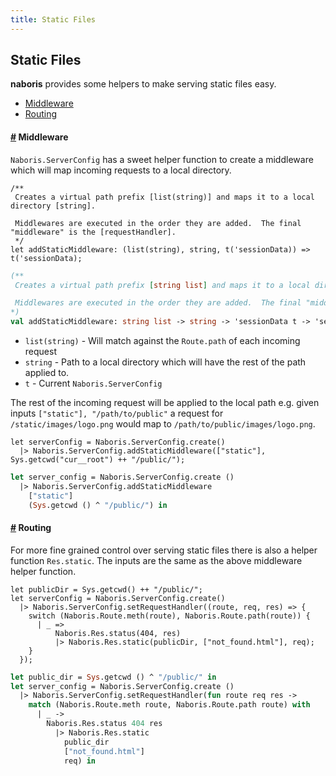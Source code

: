 ```yaml
---
title: Static Files
---
```


## Static Files
**naboris** provides some helpers to make serving static files easy.

- [Middleware](#middleware)
- [Routing](#routing)

#### <a name="middleware" href="#middleware">#</a> Middleware

`Naboris.ServerConfig` has a sweet helper function to create a middleware
which will map incoming requests to a local directory.

```reason
/**
 Creates a virtual path prefix [list(string)] and maps it to a local directory [string].

 Middlewares are executed in the order they are added.  The final "middleware" is the [requestHandler].
 */
let addStaticMiddleware: (list(string), string, t('sessionData)) => t('sessionData);
```
```ocaml
(**
 Creates a virtual path prefix [string list] and maps it to a local directory [string].

 Middlewares are executed in the order they are added.  The final "middleware" is the [requestHandler].
*)
val addStaticMiddleware: string list -> string -> 'sessionData t -> 'sessionData t
```

* `list(string)` - Will match against the `Route.path` of each incoming request
* `string` - Path to a local directory which will have the rest of the path applied to.
* `t` - Current `Naboris.ServerConfig`

The rest of the incoming request will be applied to the local path
e.g. given inputs `["static"], "/path/to/public"` a request for `/static/images/logo.png` would map to `/path/to/public/images/logo.png`.

```reason
let serverConfig = Naboris.ServerConfig.create()
  |> Naboris.ServerConfig.addStaticMiddleware(["static"], Sys.getcwd("cur__root") ++ "/public/");
```
```ocaml
let server_config = Naboris.ServerConfig.create ()
  |> Naboris.ServerConfig.addStaticMiddleware
    ["static"]
    (Sys.getcwd () ^ "/public/") in
```

#### <a name="routing" href="#routing">#</a> Routing

For more fine grained control over serving static files there is also
a helper function `Res.static`.  The inputs are the same as the above
middleware helper function.

```reason
let publicDir = Sys.getcwd() ++ "/public/";
let serverConfig = Naboris.ServerConfig.create()
  |> Naboris.ServerConfig.setRequestHandler((route, req, res) => {
    switch (Naboris.Route.meth(route), Naboris.Route.path(route)) {
      | _ =>
          Naboris.Res.status(404, res)
          |> Naboris.Res.static(publicDir, ["not_found.html"], req);
    }
  });
```
```ocaml
let public_dir = Sys.getcwd () ^ "/public/" in
let server_config = Naboris.ServerConfig.create ()
  |> Naboris.ServerConfig.setRequestHandler(fun route req res ->
    match (Naboris.Route.meth route, Naboris.Route.path route) with
      | _ ->
        Naboris.Res.status 404 res
          |> Naboris.Res.static
            public_dir
            ["not_found.html"]
            req) in
```
